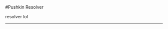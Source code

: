 #Pushkin Resolver

resolver lol

-----------------------------------------------------------------------------------------------
